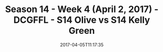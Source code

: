 ---
title: Season 14 - Week 4 (April 2, 2017) - DCGFFL - S14 Olive vs S14 Kelly Green
teams-score:
- team: _teams/s14-olive.md
  score:
- team: _teams/s14-kelly.md
  score: 14
mvp: Drew H. & OJ
game-ball: Trevor & Ricky
sportsperson: ''
season: 14
week: 4
date: '2017-04-05T11:17:35'
pageid: season-14-week-4-april-2-2017-5100-vs-5097
---